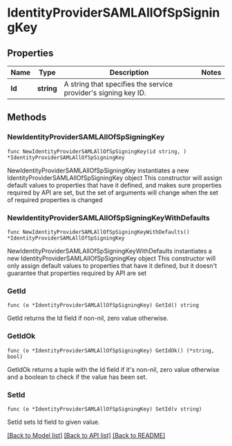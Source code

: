 # IdentityProviderSAMLAllOfSpSigningKey

## Properties

Name | Type | Description | Notes
------------ | ------------- | ------------- | -------------
**Id** | **string** | A string that specifies the service provider&#39;s signing key ID. | 

## Methods

### NewIdentityProviderSAMLAllOfSpSigningKey

`func NewIdentityProviderSAMLAllOfSpSigningKey(id string, ) *IdentityProviderSAMLAllOfSpSigningKey`

NewIdentityProviderSAMLAllOfSpSigningKey instantiates a new IdentityProviderSAMLAllOfSpSigningKey object
This constructor will assign default values to properties that have it defined,
and makes sure properties required by API are set, but the set of arguments
will change when the set of required properties is changed

### NewIdentityProviderSAMLAllOfSpSigningKeyWithDefaults

`func NewIdentityProviderSAMLAllOfSpSigningKeyWithDefaults() *IdentityProviderSAMLAllOfSpSigningKey`

NewIdentityProviderSAMLAllOfSpSigningKeyWithDefaults instantiates a new IdentityProviderSAMLAllOfSpSigningKey object
This constructor will only assign default values to properties that have it defined,
but it doesn't guarantee that properties required by API are set

### GetId

`func (o *IdentityProviderSAMLAllOfSpSigningKey) GetId() string`

GetId returns the Id field if non-nil, zero value otherwise.

### GetIdOk

`func (o *IdentityProviderSAMLAllOfSpSigningKey) GetIdOk() (*string, bool)`

GetIdOk returns a tuple with the Id field if it's non-nil, zero value otherwise
and a boolean to check if the value has been set.

### SetId

`func (o *IdentityProviderSAMLAllOfSpSigningKey) SetId(v string)`

SetId sets Id field to given value.



[[Back to Model list]](../README.md#documentation-for-models) [[Back to API list]](../README.md#documentation-for-api-endpoints) [[Back to README]](../README.md)


